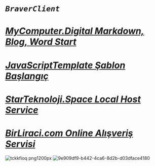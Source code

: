 #  ***`BraverClient`***
# ***[MyComputer.Digital Markdown, Blog, Word Start](https://mycomputer.digital/Fast-pages/)***
# ***[JavaScriptTemplate Şablon Başlangıç](https://braverclient.github.io/JavaScript/)***
# ***[StarTeknoloji.Space Local Host Service](https://tdljt22b-4000.euw.devtunnels.ms)***
# ***[BirLiraci.com Online Alışveriş Servisi](https://birliraci.com)***
![tckkfioq png1200px](https://github.com/BraverClient/HelloWorld/assets/93947784/9d48f394-eb5b-45a5-867b-aedff0d0c490)
![9e909df9-b442-4ca6-8d2b-d03dface4180](https://github.com/BraverClient/HelloWorld/assets/93947784/9900458f-5473-461b-b827-de4f5c89bd8f)
